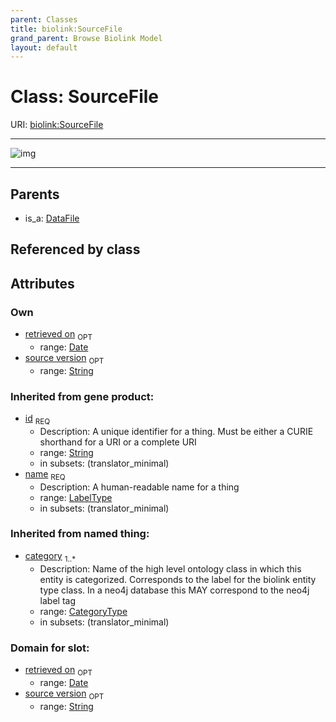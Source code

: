 ```yaml
---
parent: Classes
title: biolink:SourceFile
grand_parent: Browse Biolink Model
layout: default
---
```


# Class: SourceFile




URI: [biolink:SourceFile](https://w3id.org/biolink/vocab/SourceFile)


---

![img](http://yuml.me/diagram/nofunky;dir:TB/class/[DataFile]%5E-[SourceFile%7Csource_version:string%20%3F;retrieved_on:date%20%3F;id(i):string;name(i):label_type;category(i):category_type%20%2B],[DataFile])

---


## Parents

 *  is_a: [DataFile](DataFile.md)

## Referenced by class


## Attributes


### Own

 * [retrieved on](retrieved_on.md)  <sub>OPT</sub>
    * range: [Date](types/Date.md)
 * [source version](source_version.md)  <sub>OPT</sub>
    * range: [String](types/String.md)

### Inherited from gene product:

 * [id](id.md)  <sub>REQ</sub>
    * Description: A unique identifier for a thing. Must be either a CURIE shorthand for a URI or a complete URI
    * range: [String](types/String.md)
    * in subsets: (translator_minimal)
 * [name](name.md)  <sub>REQ</sub>
    * Description: A human-readable name for a thing
    * range: [LabelType](types/LabelType.md)
    * in subsets: (translator_minimal)

### Inherited from named thing:

 * [category](category.md)  <sub>1..*</sub>
    * Description: Name of the high level ontology class in which this entity is categorized. Corresponds to the label for the biolink entity type class. In a neo4j database this MAY correspond to the neo4j label tag
    * range: [CategoryType](types/CategoryType.md)
    * in subsets: (translator_minimal)

### Domain for slot:

 * [retrieved on](retrieved_on.md)  <sub>OPT</sub>
    * range: [Date](types/Date.md)
 * [source version](source_version.md)  <sub>OPT</sub>
    * range: [String](types/String.md)

